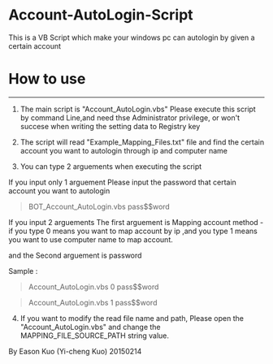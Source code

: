 # Account-AutoLogin-Script
This is a VB Script which make your windows pc can autologin by given a certain account

# How to use
- - -
1. The main script is "Account_AutoLogin.vbs"
Please execute this script by command Line,and need thse Administrator privilege, or won't succese when writing the setting data to Registry key

2. The script will read "Example_Mapping_Files.txt" file and find the certain account you want to autologin through
ip and computer name

3. You can type 2 arguements when executing the script

If you input only 1 arguement
Please input the password that certain account you want to autologin
>BOT_Account_AutoLogin.vbs pass$$word

If you input 2  arguements 
The first arguement is Mapping account method - if you type 0 means you want to map account by ip ,and you type 1 means you want to use computer name to map account.

and the Second arguement is password

Sample :
>Account_AutoLogin.vbs 0 pass$$word

>Account_AutoLogin.vbs 1 pass$$word


4. If you want to modify the read file name and path, Please open the "Account_AutoLogin.vbs" and change the MAPPING_FILE_SOURCE_PATH string value.


By Eason Kuo (Yi-cheng Kuo) 20150214
